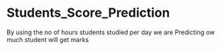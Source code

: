 # Students_Score_Prediction
By using the  no of hours students studied per day we are Predicting ow much student will get marks

